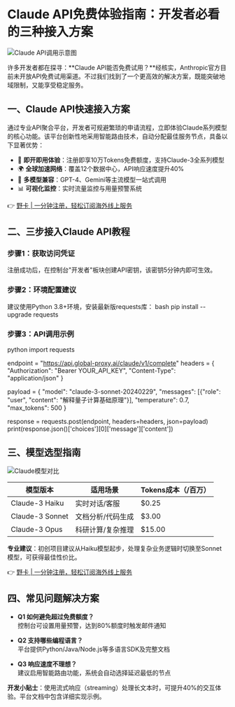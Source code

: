 # Claude API免费体验指南：开发者必看的三种接入方案

![Claude API调用示意图](https://bbtdd.com/wp-content/uploads/img/3624127733.webp)

许多开发者都在探寻：**Claude API能否免费试用？**经核实，Anthropic官方目前未开放API免费试用渠道。不过我们找到了一个更高效的解决方案，既能突破地域限制，又能享受稳定服务。

## 一、Claude API快速接入方案
通过专业API聚合平台，开发者可规避繁琐的申请流程，立即体验Claude系列模型的核心功能。该平台创新性地采用智能路由技术，自动分配最佳服务节点，具备以下显著优势：

- 🚀 **即开即用体验**：注册即享10万Tokens免费额度，支持Claude-3全系列模型
- 🌍 **全球加速网络**：覆盖12个数据中心，API响应速度提升40%
- 🔌 **多模型兼容**：GPT-4、Gemini等主流模型一站式调用
- 📊 **可视化监控**：实时流量监控与用量预警系统

👉 [野卡 | 一分钟注册，轻松订阅海外线上服务](https://bbtdd.com/yeka)

## 二、三步接入Claude API教程
### 步骤1：获取访问凭证
注册成功后，在控制台"开发者"板块创建API密钥，该密钥5分钟内即可生效。

### 步骤2：环境配置建议
建议使用Python 3.8+环境，安装最新版requests库：
bash
pip install --upgrade requests


### 步骤3：API调用示例
python
import requests

endpoint = "https://api.global-proxy.ai/claude/v1/complete"
headers = {
    "Authorization": "Bearer YOUR_API_KEY",
    "Content-Type": "application/json"
}

payload = {
    "model": "claude-3-sonnet-20240229",
    "messages": [{"role": "user", "content": "解释量子计算基础原理"}],
    "temperature": 0.7,
    "max_tokens": 500
}

response = requests.post(endpoint, headers=headers, json=payload)
print(response.json()['choices'][0]['message']['content'])


## 三、模型选型指南
![Claude模型对比](https://bbtdd.com/wp-content/uploads/img/186899326.webp)

| 模型版本          | 适用场景             | Tokens成本（/百万） |
|-------------------|----------------------|---------------------|
| Claude-3 Haiku    | 实时对话/客服        | $0.25               |
| Claude-3 Sonnet   | 文档分析/代码生成    | $3.00               |
| Claude-3 Opus     | 科研计算/复杂推理    | $15.00              |

**专业建议**：初创项目建议从Haiku模型起步，处理复杂业务逻辑时切换至Sonnet模型，可获得最佳性价比。

👉 [野卡 | 一分钟注册，轻松订阅海外线上服务](https://bbtdd.com/yeka)

## 四、常见问题解决方案
- **Q1 如何避免超过免费额度？**  
  控制台可设置用量预警，达到80%额度时触发邮件通知

- **Q2 支持哪些编程语言？**  
  平台提供Python/Java/Node.js等多语言SDK及完整文档

- **Q3 响应速度不理想？**  
  建议启用智能路由功能，系统会自动选择延迟最低的节点

**开发小贴士**：使用流式响应（streaming）处理长文本时，可提升40%的交互体验。平台文档中包含详细实现示例。